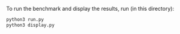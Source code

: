 To run the benchmark and display the results, run (in this directory):

```sh
python3 run.py
python3 display.py
```
